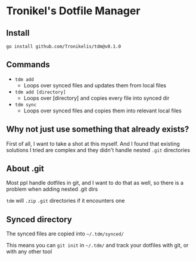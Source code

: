 # Tronikel's Dotfile Manager

## Install

```
go install github.com/Tronikelis/tdm@v0.1.0
```

## Commands

-   `tdm add`
    -   Loops over synced files and updates them from local files
-   `tdm add [directory]`
    -   Loops over [directory] and copies every file into synced dir
-   `tdm sync`
    -   Loops over synced files and copies them into relevant local files

## Why not just use something that already exists?

First of all, I want to take a shot at this myself. And I found that existing solutions I tried are complex
and they didn't handle nested `.git` directories

## About .git

Most ppl handle dotfiles in git, and I want to do that as well, so there is a problem when adding nested .git dirs

`tdm` will `.zip` `.git` directories if it encounters one

## Synced directory

The synced files are copied into `~/.tdm/synced/`

This means you can `git init` in `~/.tdm/` and track your dotfiles with git, or with any other tool
